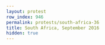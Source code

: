 ```yaml
---
layout: protest
row_index: 946
permalink: protests/south-africa-36
title: South Africa, September 2016
hidden: true
---
```

